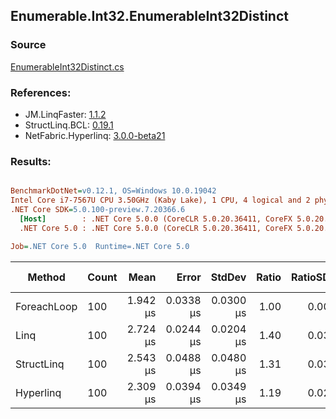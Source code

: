 ﻿## Enumerable.Int32.EnumerableInt32Distinct

### Source
[EnumerableInt32Distinct.cs](../LinqBenchmarks/Enumerable/Int32/EnumerableInt32Distinct.cs)

### References:
- JM.LinqFaster: [1.1.2](https://www.nuget.org/packages/JM.LinqFaster/1.1.2)
- StructLinq.BCL: [0.19.1](https://www.nuget.org/packages/StructLinq.BCL/0.19.1)
- NetFabric.Hyperlinq: [3.0.0-beta21](https://www.nuget.org/packages/NetFabric.Hyperlinq/3.0.0-beta21)

### Results:
``` ini

BenchmarkDotNet=v0.12.1, OS=Windows 10.0.19042
Intel Core i7-7567U CPU 3.50GHz (Kaby Lake), 1 CPU, 4 logical and 2 physical cores
.NET Core SDK=5.0.100-preview.7.20366.6
  [Host]        : .NET Core 5.0.0 (CoreCLR 5.0.20.36411, CoreFX 5.0.20.36411), X64 RyuJIT
  .NET Core 5.0 : .NET Core 5.0.0 (CoreCLR 5.0.20.36411, CoreFX 5.0.20.36411), X64 RyuJIT

Job=.NET Core 5.0  Runtime=.NET Core 5.0  

```
|      Method | Count |     Mean |     Error |    StdDev | Ratio | RatioSD | Code Size |  Gen 0 | Gen 1 | Gen 2 | Allocated | CacheMisses/Op | BranchMispredictions/Op |
|------------ |------ |---------:|----------:|----------:|------:|--------:|----------:|-------:|------:|------:|----------:|---------------:|------------------------:|
| ForeachLoop |   100 | 1.942 μs | 0.0338 μs | 0.0300 μs |  1.00 |    0.00 |    1414 B | 2.8877 |     - |     - |    6048 B |             11 |                       5 |
|        Linq |   100 | 2.724 μs | 0.0244 μs | 0.0204 μs |  1.40 |    0.03 |     375 B | 2.0638 |     - |     - |    4320 B |             12 |                       5 |
|  StructLinq |   100 | 2.543 μs | 0.0488 μs | 0.0480 μs |  1.31 |    0.03 |    1857 B | 0.0191 |     - |     - |      40 B |              1 |                       4 |
|   Hyperlinq |   100 | 2.309 μs | 0.0394 μs | 0.0349 μs |  1.19 |    0.02 |    1321 B | 0.0191 |     - |     - |      40 B |              1 |                       3 |
